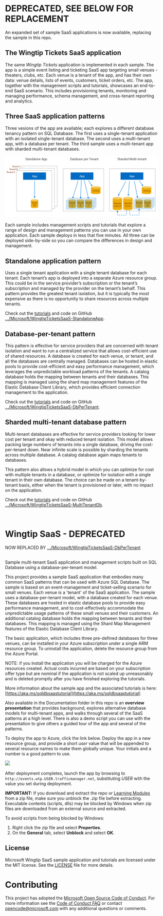 
# DEPRECATED, SEE BELOW FOR REPLACEMENT
An expanded set of sample SaaS applications is now available, replacing the sample in this repo.  

## The Wingtip Tickets SaaS application
The same *Wingtip Tickets* application is implemented in each sample. The app is a simple event listing and ticketing SaaS app targeting small venues - theaters, clubs, etc. Each venue is a tenant of the app, and has their own data: venue details, lists of events, customers, ticket orders, etc.  The app, together with the management scripts and tutorials, showcases an end-to-end SaaS scenario. This includes provisioning tenants, monitoring and managing performance, schema management, and cross-tenant reporting and analytics.

## Three SaaS application patterns
Three vesions of the app are available; each explores a different database tenancy pattern on SQL Database.  The first uses a single-tenant application with an isolated single-tenant database. The second uses a multi-tenant app, with a database per tenant. The third sample uses a multi-tenant app with sharded multi-tenant databases.

![Three patterns](./threepatterns.png)

 Each sample includes management scripts and tutorials that explore a range of design and management patterns you can use in your own application.  Each sample deploys in less that five minutes.  All three can be deployed side-by-side so you can compare the differences in design and management. 

## Standalone application pattern
Uses a single tenant application with a single tenant database for each tenant. Each tenant’s app is deployed into a separate Azure resource group. This could be in the service provider’s subscription or the tenant’s subscription and managed by the provider on the tenant’s behalf. This pattern provides the greatest tenant isolation, but it is typically the most expensive as there is no opportunity to share resources across multiple tenants.

Check out the [tutorials](https://aka.ms/wingtipticketssaas-sa) and code  on GitHub  [.../Microsoft/WingtipTicketsSaaS-StandaloneApp](http://github.com/Microsoft/WingtipTicketsSaaS-StandaloneApp).

## Database-per-tenant pattern
This pattern is effective for service providers that are concerned with tenant isolation and want to run a centralized service that allows cost-efficient use of shared resources. A database is created for each venue, or tenant, and all the databases are centrally managed. Databases can be hosted in elastic pools to provide cost-efficient and easy performance management, which leverages the unpredictable workload patterns of the tenants. A catalog database holds the mapping between tenants and their databases. This mapping is managed using the shard map management features of the Elastic Database Client Library, which  provides efficient connection management to the application.

Check out the [tutorials](https://aka.ms/wingtipticketssaas-dpt) and code  on GitHub  [.../Microsoft/WingtipTicketsSaaS-DbPerTenant](http://github.com/Microsoft/WingtipTicketsSaaS-DbPerTenant).

## Sharded multi-tenant database pattern
Multi-tenant databases are effective for service providers looking for lower cost per tenant and okay with reduced tenant isolation. This model allows packing large numbers of tenants into a single database, driving the cost-per-tenant down. Near infinite scale is possible by sharding the tenants across multiple database.  A catalog database again maps tenants to databases.  

This pattern also allows a hybrid model in which you can optimize for cost with multiple tenants in a database, or optimize for isolation with a single tenant in their own database. The choice can be made on a tenant-by-tenant basis, either when the tenant is provisioned or later, with no impact on the application.

Check out the [tutorials](https://aka.ms/wingtipticketssaas-mt) and code  on GitHub  [.../Microsoft/WingtipTicketsSaaS-MultiTenantDb](http://github.com/Microsoft/WingtipTicketsSaaS-MultiTenantDb).

</br>

# Wingtip SaaS - DEPRECATED

NOW REPLACED BY   [.../Microsoft/WingtipTicketsSaaS-DbPerTenant](http://github.com/Microsoft/WingtipTicketsSaaS-DbPerTenant)

</br>
Sample multi-tenant SaaS application and management scripts built on SQL Database using a database-per-tenant model.

This project provides a sample SaaS application that embodies many common SaaS patterns that can be used with Azure SQL Database.  The sample is based on an event-management and ticket-selling scenario for small venues.  Each venue is a 'tenant' of the SaaS application.  The sample uses a database-per-tenant model, with a database created for each venue.  These databases are hosted in elastic database pools to provide easy performance management, and to cost-effectively accommodate the unpredictable usage patterns of these small venues and their customers.  An additional catalog database holds the mapping between tenants and their databases.  This mapping is managed using the Shard Map Management features of the Elastic Database Client Library.  

The basic application, which includes three pre-defined databases for three venues, can be installed in your Azure subscription under a single ARM resource group.  To uninstall the application, delete the resource group from the Azure Portal. 

NOTE: if you install the application you will be charged for the Azure resources created.  Actual costs incurred are based on your subscription offer type but are nominal if the application is not scaled up unreasonably and is deleted promptly after you have finished exploring the tutorials.

More information about the sample app and the associated tutorials is here: [https://aka.ms/sqldbsaastutorial](https://aka.ms/sqldbsaastutorial)

Also available in the Documentation folder in this repo is an **overview presentation** that provides background, explores alternative database models for multi-tenant apps, and walks through several of the SaaS patterns at a high level. There is also a demo script you can use with the presentation to give others a guided tour of the app and several of the patterns.

To deploy the app to Azure, click the link below.  Deploy the app in a new resource group, and provide a short *user* value that will be appended to several resource names to make them globally unique.  Your initials and a number is a good pattern to use.


<a href="http://aka.ms/deploywtpapp" target="_blank">
    <img src="http://azuredeploy.net/deploybutton.png"/>
</a>


After deployment completes, launch the app by browsing to ```http://events.wtp.USER.trafficmanager.net```, substituting *USER* with the value you set during deployment. 

**IMPORTANT:** If you download and extract the repo or [Learning Modules](https://github.com/Microsoft/WingtipSaaS/tree/master/Learning%20Modules) from a zip file, make sure you unblock the .zip file before extracting. Executable contents (scripts, dlls) may be blocked by Windows when zip files are downloaded from an external source and extracted.

To avoid scripts from being blocked by Windows:

1. Right click the zip file and select **Properties**.
1. On the **General** tab, select **Unblock** and select **OK**.


## License
Microsoft Wingtip SaaS sample application and tutorials are licensed under the MIT license. See the [LICENSE](https://github.com/Microsoft/WingtipSaaS/blob/master/license) file for more details.

# Contributing

This project has adopted the [Microsoft Open Source Code of Conduct](https://opensource.microsoft.com/codeofconduct/). For more information see the [Code of Conduct FAQ](https://opensource.microsoft.com/codeofconduct/faq/) or contact [opencode@microsoft.com](mailto:opencode@microsoft.com) with any additional questions or comments.
